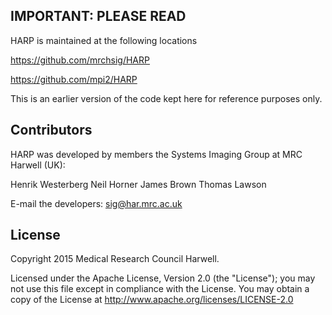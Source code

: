 ## IMPORTANT: PLEASE READ  ##

HARP is maintained at the following locations

https://github.com/mrchsig/HARP

https://github.com/mpi2/HARP

This is an earlier version of the code kept here for reference purposes only.


## Contributors

HARP was developed by members the Systems Imaging Group at MRC Harwell (UK):

Henrik Westerberg
Neil Horner
James Brown
Thomas Lawson

E-mail the developers: sig@har.mrc.ac.uk

## License

Copyright 2015 Medical Research Council Harwell.

Licensed under the Apache License, Version 2.0 (the "License"); you may not use this file except in compliance with the License.
You may obtain a copy of the License at http://www.apache.org/licenses/LICENSE-2.0

